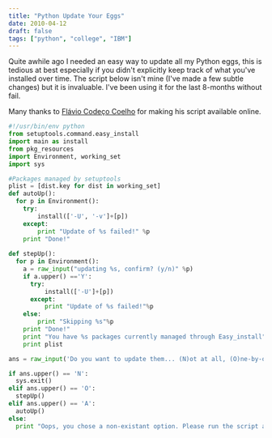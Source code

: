 ```yaml
---
title: "Python Update Your Eggs"
date: 2010-04-12
draft: false
tags: ["python", "college", "IBM"]
---
```

Quite awhile ago I needed an easy way to update all my Python eggs, this
is tedious at best especially if you didn't explicitly keep track of
what you've installed over time. The script below isn't mine (I've
made a few subtle changes) but it is invaluable. I've been using it for
the last 8-months without fail.

Many thanks to [Flávio Codeço Coelho](http://pyinsci.blogspot.com/2007/07/updating-all-your-eggs.html) for making his script available online.

```python
#!/usr/bin/env python
from setuptools.command.easy_install
import main as install
from pkg_resources
import Environment, working_set
import sys

#Packages managed by setuptools
plist = [dist.key for dist in working_set]
def autoUp():
  for p in Environment():
    try:
        install(['-U', '-v']+[p])
    except:
        print "Update of %s failed!" %p
    print "Done!"
        
def stepUp():
  for p in Environment():
    a = raw_input("updating %s, confirm? (y/n)" %p)
    if a.upper() =='Y':
      try:
          install(['-U']+[p])
      except:
          print "Update of %s failed!"%p
    else:
        print "Skipping %s"%p
    print "Done!"
    print "You have %s packages currently managed through Easy_install"%len(plist)
    print plist

ans = raw_input('Do you want to update them... (N)ot at all, (O)ne-by-one, (A)utomatically (without prompting)')

if ans.upper() == 'N':
  sys.exit()
elif ans.upper() == 'O':
  stepUp()
elif ans.upper() == 'A':
  autoUp()
else:
  print "Oops, you chose a non-existant option. Please run the script again."
```
